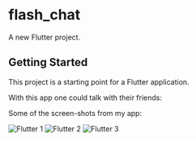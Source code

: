 # flash_chat

A new Flutter project.

## Getting Started

This project is a starting point for a Flutter application.

With this app one could talk with their friends:

Some of the screen-shots from my app:


![Flutter 1](https://user-images.githubusercontent.com/66118723/168068710-a5f73eed-b9fb-4cfb-aa24-748b4e3f23fa.jpeg)
![Flutter 2](https://user-images.githubusercontent.com/66118723/168068717-ddda4294-495a-4d79-8f28-0c43410c6efb.jpeg)
![Flutter 3](https://user-images.githubusercontent.com/66118723/168068723-b9e92247-d978-4dfa-b55e-157bb725cf4f.jpeg)
